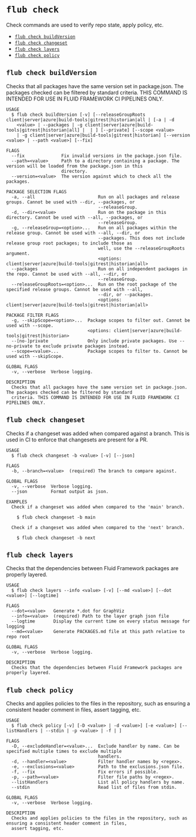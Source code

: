 `flub check`
============

Check commands are used to verify repo state, apply policy, etc.

* [`flub check buildVersion`](#flub-check-buildversion)
* [`flub check changeset`](#flub-check-changeset)
* [`flub check layers`](#flub-check-layers)
* [`flub check policy`](#flub-check-policy)

## `flub check buildVersion`

Checks that all packages have the same version set in package.json. The packages checked can be filtered by standard criteria. THIS COMMAND IS INTENDED FOR USE IN FLUID FRAMEWORK CI PIPELINES ONLY.

```
USAGE
  $ flub check buildVersion [-v] [--releaseGroupRoots client|server|azure|build-tools|gitrest|historian|all | [-a | -d
    <value> | --packages | -g client|server|azure|build-tools|gitrest|historian|all] |  | ] [--private] [--scope <value>
    | -g client|server|azure|build-tools|gitrest|historian] [--version <value> | --path <value>] [--fix]

FLAGS
  --fix              Fix invalid versions in the package.json file.
  --path=<value>     Path to a directory containing a package. The version will be loaded from the package.json in this
                     directory.
  --version=<value>  The version against which to check all the packages.

PACKAGE SELECTION FLAGS
  -a, --all                        Run on all packages and release groups. Cannot be used with --dir, --packages, or
                                   --releaseGroup.
  -d, --dir=<value>                Run on the package in this directory. Cannot be used with --all, --packages, or
                                   --releaseGroup.
  -g, --releaseGroup=<option>...   Run on all packages within the release group. Cannot be used with --all, --dir, or
                                   --packages. This does not include release group root packages; to include those as
                                   well, use the --releaseGroupRoots argument.
                                   <options: client|server|azure|build-tools|gitrest|historian|all>
  --packages                       Run on all independent packages in the repo. Cannot be used with --all, --dir, or
                                   --releaseGroup.
  --releaseGroupRoots=<option>...  Run on the root package of the specified release groups. Cannot be used with --all,
                                   --dir, or --packages.
                                   <options: client|server|azure|build-tools|gitrest|historian|all>

PACKAGE FILTER FLAGS
  -g, --skipScope=<option>...  Package scopes to filter out. Cannot be used with --scope.
                               <options: client|server|azure|build-tools|gitrest|historian>
  --[no-]private               Only include private packages. Use --no-private to exclude private packages instead.
  --scope=<value>...           Package scopes to filter to. Cannot be used with --skipScope.

GLOBAL FLAGS
  -v, --verbose  Verbose logging.

DESCRIPTION
  Checks that all packages have the same version set in package.json. The packages checked can be filtered by standard
  criteria. THIS COMMAND IS INTENDED FOR USE IN FLUID FRAMEWORK CI PIPELINES ONLY.
```

## `flub check changeset`

Checks if a changeset was added when compared against a branch. This is used in CI to enforce that changesets are present for a PR.

```
USAGE
  $ flub check changeset -b <value> [-v] [--json]

FLAGS
  -b, --branch=<value>  (required) The branch to compare against.

GLOBAL FLAGS
  -v, --verbose  Verbose logging.
  --json         Format output as json.

EXAMPLES
  Check if a changeset was added when compared to the 'main' branch.

    $ flub check changeset -b main

  Check if a changeset was added when compared to the 'next' branch.

    $ flub check changeset -b next
```

## `flub check layers`

Checks that the dependencies between Fluid Framework packages are properly layered.

```
USAGE
  $ flub check layers --info <value> [-v] [--md <value>] [--dot <value>] [--logtime]

FLAGS
  --dot=<value>   Generate *.dot for GraphViz
  --info=<value>  (required) Path to the layer graph json file
  --logtime       Display the current time on every status message for logging
  --md=<value>    Generate PACKAGES.md file at this path relative to repo root

GLOBAL FLAGS
  -v, --verbose  Verbose logging.

DESCRIPTION
  Checks that the dependencies between Fluid Framework packages are properly layered.
```

## `flub check policy`

Checks and applies policies to the files in the repository, such as ensuring a consistent header comment in files, assert tagging, etc.

```
USAGE
  $ flub check policy [-v] [-D <value> | -d <value>] [-e <value>] [--listHandlers | --stdin | -p <value> | -f | ]

FLAGS
  -D, --excludeHandler=<value>...  Exclude handler by name. Can be specified multiple times to exclude multiple
                                   handlers.
  -d, --handler=<value>            Filter handler names by <regex>.
  -e, --exclusions=<value>         Path to the exclusions.json file.
  -f, --fix                        Fix errors if possible.
  -p, --path=<value>               Filter file paths by <regex>.
  --listHandlers                   List all policy handlers by name.
  --stdin                          Read list of files from stdin.

GLOBAL FLAGS
  -v, --verbose  Verbose logging.

DESCRIPTION
  Checks and applies policies to the files in the repository, such as ensuring a consistent header comment in files,
  assert tagging, etc.
```
